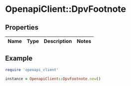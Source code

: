 # OpenapiClient::DpvFootnote

## Properties

| Name | Type | Description | Notes |
| ---- | ---- | ----------- | ----- |

## Example

```ruby
require 'openapi_client'

instance = OpenapiClient::DpvFootnote.new()
```

